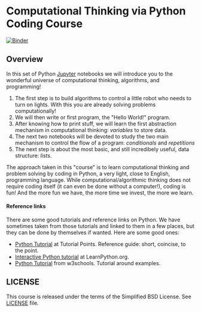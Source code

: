# Computational Thinking via Python Coding Course

[![Binder](https://mybinder.org/badge_logo.svg)](https://mybinder.org/v2/gh/ssardina/ct-via-python-course/master?filepath=HOME.ipynb)

## Overview

In this set of Python [Jupyter](http://jupyter.org/) notebooks we will introduce you to the wonderful universe of computational thinking, algorithms, and programming! 

1. The first step is to build algorithms to control a little robot who needs to turn on lights. With this you are already solving problems computationally!
2. We will then write or first program, the "Hello World!" program.
3. After knowing how to print stuff, we will learn the first abstraction mechanism in computational thinking: _variables_ to store data.
4. The next two notebooks will be devoted to study the two main mechanism to control the flow of a program: _conditionals_ and _repetitions_
5. The next step is about the most basic, and still incredibely useful, data structure: _lists_.

The approach taken in this "course" is to learn computational thinking and problem solving by coding in Python, a very light, close to English, programming language. While computational/algorithmic thinking does not require coding itself (it can even be done without a computer!), coding is fun! And the more fun we have, the more time we invest, the more we learn.

#### Reference links

There are some good tutorials and reference links on Python. We have sometimes taken from those tutorials and linked to them in a few places, but they can be done by themselves if wanted. Here are some good ones:

* [Python Tutorial](https://www.tutorialspoint.com/python/index.htm) at Tutorial Points. Reference guide: short, coincise, to the point.
* [Interactive Python tutorial](https://www.learnpython.org/) at LearnPython.org.
* [Python Tutorial](https://www.w3schools.com/python/python_intro.asp) from w3schools. Tutorial around examples.



## LICENSE

This course is released under the terms of the Simplified BSD License. See [LICENSE](LICENSE) file.
